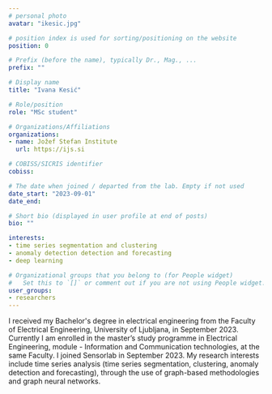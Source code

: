 ```yaml
---
# personal photo
avatar: "ikesic.jpg"

# position index is used for sorting/positioning on the website
position: 0

# Prefix (before the name), typically Dr., Mag., ...
prefix: ""

# Display name
title: "Ivana Kesić"

# Role/position
role: "MSc student"

# Organizations/Affiliations
organizations:
- name: Jožef Stefan Institute
  url: https://ijs.si

# COBISS/SICRIS identifier
cobiss:

# The date when joined / departed from the lab. Empty if not used
date_start: "2023-09-01"
date_end:

# Short bio (displayed in user profile at end of posts)
bio: ""

interests:
- time series segmentation and clustering
- anomaly detection detection and forecasting
- deep learning

# Organizational groups that you belong to (for People widget)
#   Set this to `[]` or comment out if you are not using People widget.
user_groups:
- researchers
---
```


I received my Bachelor's degree in electrical engineering from the Faculty of Electrical Engineering, University of Ljubljana, in September 2023. Currently I am enrolled in the master’s study programme in Electrical Engineering, module - Information and Communication technologies, at the same Faculty. I joined Sensorlab in September 2023. My research interests include time series analysis (time series segmentation, clustering, anomaly detection and forecasting), through the use of graph-based methodologies and graph neural networks.